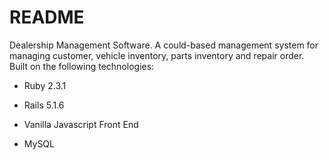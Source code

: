 # README

Dealership Management Software. A could-based management system for managing customer, vehicle inventory, parts inventory and repair order.
Built on the following technologies:

* Ruby 2.3.1

* Rails 5.1.6

* Vanilla Javascript Front End

* MySQL

